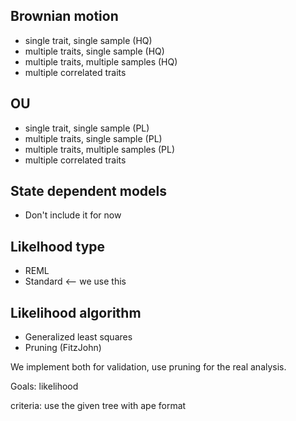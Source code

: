 ## Brownian motion
- single trait, single sample (HQ)
- multiple traits, single sample (HQ)
- multiple traits, multiple samples (HQ)
- multiple correlated traits

## OU
- single trait, single sample (PL)
- multiple traits, single sample (PL)
- multiple traits, multiple samples (PL)
- multiple correlated traits

## State dependent models
- Don't include it for now

## Likelhood type
- REML
- Standard <-- we use this

## Likelihood algorithm
- Generalized least squares
- Pruning (FitzJohn)

We implement both for validation, use pruning for the real analysis.


Goals: likelihood

criteria: use the given tree with ape format
